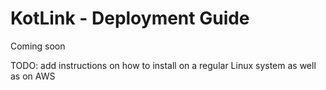 # KotLink - Deployment Guide

Coming soon 

TODO: add instructions on how to install on a regular Linux system as well as on AWS